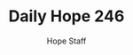 ---
image: /assets/img/daily-hope-default-artwork.png
title: Daily Hope 246
number: 246
categories:
  - Daily Hope
author: Hope Staff
notes: Daily Hope 246
embed: >-
  <iframe style="border-radius:12px" src="https://open.spotify.com/embed/episode/191seM1ESw73tx6jhD07eh?utm_source=generator" width="100%" height="152" frameBorder="0" allowfullscreen="" allow="autoplay; clipboard-write; encrypted-media; fullscreen; picture-in-picture" loading="lazy"></iframe>
---